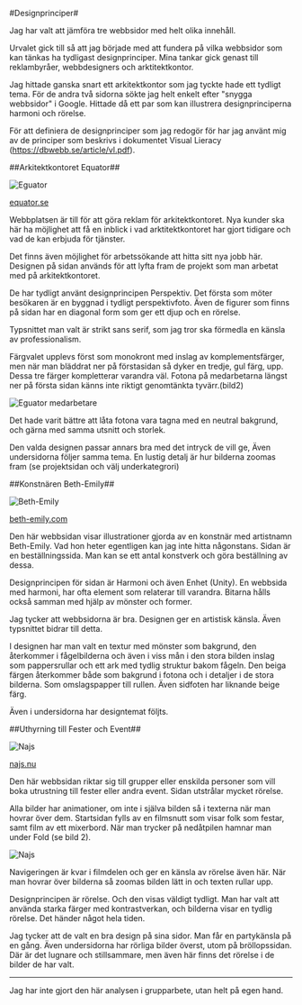#Designprinciper#

Jag har valt att jämföra tre webbsidor med helt olika innehåll.

Urvalet gick till så att jag började med att fundera på vilka webbsidor som kan tänkas ha tydligast designprinciper. Mina tankar gick genast till reklambyråer, webbdesigners och arktitektkontor.

Jag hittade ganska snart ett arkitektkontor som jag tyckte hade ett tydligt tema. För de andra två sidorna sökte jag helt enkelt efter "snygga webbsidor" i Google. Hittade då ett par som kan illustrera designprinciperna harmoni och rörelse.

För att definiera de designprinciper som jag redogör för har jag använt mig av de principer som beskrivs i dokumentet Visual Lieracy (https://dbwebb.se/article/vl.pdf).

##Arkitektkontoret Equator##

![Eguator](img/equator.jpg)

[equator.se](http://www.equator.se)

Webbplatsen är till för att göra reklam för arkitektkontoret. Nya kunder ska här ha möjlighet att få en inblick i vad arktitektkontoret har gjort tidigare och vad de kan erbjuda för tjänster.

Det finns även möjlighet för arbetssökande att hitta sitt nya jobb här.
Designen på sidan används för att lyfta fram de projekt som man arbetat med på arkitektkontoret.

De har tydligt använt designprincipen Perspektiv. Det första som möter besökaren är en byggnad i tydligt perspektivfoto. Även de figurer som finns på sidan har en diagonal form som ger ett djup och en rörelse.

Typsnittet man valt är strikt sans serif, som jag tror ska förmedla en känsla av professionalism.

Färgvalet upplevs först som monokront med inslag av komplementsfärger, men när man bläddrat ner på förstasidan så dyker en tredje, gul färg, upp. Dessa tre färger kompletterar varandra väl. Fotona på medarbetarna längst ner på första sidan känns inte riktigt genomtänkta tyvärr.(bild2)

![Eguator medarbetare](img/equator2.jpg)

Det hade varit bättre att låta fotona vara tagna med en neutral bakgrund, och gärna med samma utsnitt och storlek.

Den valda designen passar annars bra med det intryck de vill ge,
Även undersidorna följer samma tema. En lustig detalj är hur bilderna zoomas fram (se projektsidan och välj underkategrori)

##Konstnären Beth-Emily##

![Beth-Emily](img/beth-emily.jpg)

[beth-emily.com](https://beth-emily.com)

Den här webbsidan visar illustrationer gjorda av en konstnär med artistnamn Beth-Emily. Vad hon heter egentligen kan jag inte hitta någonstans. Sidan är en beställningssida. Man kan se ett antal konstverk och göra beställning av dessa.

Designprincipen för sidan är Harmoni och även Enhet (Unity). En webbsida med harmoni, har ofta element som relaterar till varandra. Bitarna hålls också samman med hjälp av mönster och former.

Jag tycker att webbsidorna är bra. Designen ger en artistisk känsla. Även typsnittet bidrar till detta.

I designen har man valt en textur med mönster som bakgrund, den återkommer i fågelbilderna och även i viss mån i den stora bilden inslag som pappersrullar och ett ark med tydlig struktur bakom fågeln. Den beiga färgen återkommer både som bakgrund i fotona och i detaljer i de stora bilderna. Som omslagspapper till rullen. Även sidfoten har liknande beige färg.

Även i undersidorna har designtemat följts.

##Uthyrning till Fester och Event##

![Najs](img/najs1.jpg)

[najs.nu](https://najs.nu)

Den här webbsidan riktar sig till grupper eller enskilda personer som vill boka utrustning till fester eller andra event. Sidan utstrålar mycket rörelse.

Alla bilder har animationer, om inte i själva bilden så i texterna när man hovrar över dem.
Startsidan fylls av en filmsnutt som visar folk som festar, samt film av ett mixerbord.
När man trycker på nedåtpilen hamnar man under Fold (se bild 2).

![Najs](img/najs2.jpg)

Navigeringen är kvar i filmdelen och ger en känsla av rörelse även här. När man hovrar över bilderna så zoomas bilden lätt in och texten rullar upp.

Designprincipen är rörelse. Och den visas väldigt tydligt. Man har valt att använda starka färger med kontrastverkan, och bilderna visar en tydlig rörelse. Det händer något hela tiden.

Jag tycker att de valt en bra design på sina sidor. Man får en partykänsla på en gång.
Även undersidorna har rörliga bilder överst, utom på bröllopssidan. Där är det lugnare och stillsammare, men även här finns det rörelse i de bilder de har valt.

<hr>
Jag har inte gjort den här analysen i grupparbete, utan helt på egen hand.
